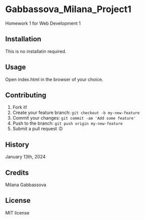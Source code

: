 # Gabbassova_Milana_Project1
Homework 1 for Web Development 1

## Installation
This is no installatin required.

## Usage
Open index.html in the browser of your choice.

## Contributing
1. Fork it!
2. Create your feature branch: `git checkout -b my-new-feature`
3. Commit your changes: `git commit -am 'Add some feature'`
4. Push to the branch: `git push origin my-new-feature`
5. Submit a pull request :D

## History
January 13th, 2024

## Credits
Milana Gabbassova

## License
MIT license